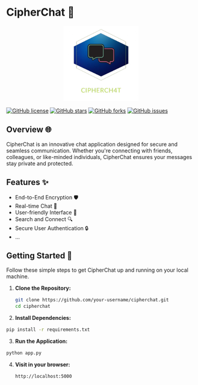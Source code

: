# CipherChat 🚀

<p align="center">
  <img src="https://github.com/cipher-ch4t/Cipher-Chat/blob/main/static/img/app-logo-removebg.png" alt="CipherChat Logo" width="200" height="200">
</p>

[![GitHub license](https://img.shields.io/badge/license-MIT-blue.svg)](https://github.com/your-username/cipherchat/blob/main/LICENSE)
[![GitHub stars](https://img.shields.io/github/stars/your-username/cipherchat.svg)](https://github.com/your-username/cipherchat/stargazers)
[![GitHub forks](https://img.shields.io/github/forks/your-username/cipherchat.svg)](https://github.com/your-username/cipherchat/network)
[![GitHub issues](https://img.shields.io/github/issues/your-username/cipherchat.svg)](https://github.com/your-username/cipherchat/issues)

## Overview 🌐

CipherChat is an innovative chat application designed for secure and seamless communication. Whether you're connecting with friends, colleagues, or like-minded individuals, CipherChat ensures your messages stay private and protected.

## Features ✨

- End-to-End Encryption 🛡️
- Real-time Chat 🚀
- User-friendly Interface 🌈
- Search and Connect 🔍
- Secure User Authentication 🔒
- ...

## Getting Started 🚦

Follow these simple steps to get CipherChat up and running on your local machine.

1. **Clone the Repository:**
   ```bash
   git clone https://github.com/your-username/cipherchat.git
   cd cipherchat
2. **Install Dependencies:**

  ```bash
  pip install -r requirements.txt
```
3. **Run the Application:**

```bash
python app.py
```
4. **Visit in your browser:**
   ```bash
   http://localhost:5000
  ```
